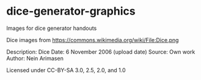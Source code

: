 # dice-generator-graphics
Images for dice generator handouts

Dice images from https://commons.wikimedia.org/wiki/File:Dice.png

Description:	Dice
Date:	6 November 2006 (upload date)
Source:	Own work
Author:	Nein Arimasen

Licensed under CC-BY-SA 3.0, 2.5, 2.0, and 1.0

